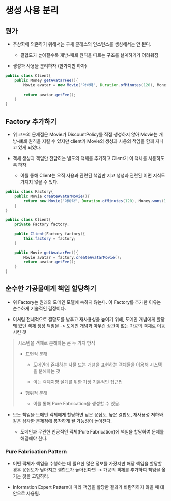 # 생성 사용 분리

## 뭔가

- 추상화에 의존하기 위해서는 구체 클래스의 인스턴스를 생성해서는 안 된다.

    - 결합도가 높아질수록 개방-패쇄 원칙을 따르는 구조를 설계하기가 어려워짐

- 생성과 사용을 분리하자 (한가지만 하자)

```java
public class Client{
    public Money getAvatarFee(){
        Movie avatar = new Movie("아바타", Duration.ofMinutes(120), Money.wons(10000), new AmountDiscountPolicy(...));
        
        return avatar.getFee();
    }
}
```

## Factory 추가하기

- 위 코드의 문제점은 Movie가 DiscountPolicy를 직접 생성하지 않아 Movie는 개방-폐쇄 원칙을 지킬 수 있지만 client가 Movie의 생성과 사용의 책임을 함께 지니고 있게 되었다.

- 객체 생성과 책임만 전담하는 별도의 객체를 추가하고 Client가 이 객체를 사용하도록 하자

    - 이를 통해 Client는 오직 사용과 관련된 책임만 지고 생성과 관련된 어떤 지식도 가지지 않을 수 있다.

```java
public class Factory{
    public Movie createAvatarMovie(){
        return new Movie("아바타", Duration.ofMinutes(120), Money.wons(10000), new AmountDiscountPolicy(...));
    }
}

public class Client{
    private Factory factory;

    public Client(Factory factory){
        this.factory = factory;
    }

    public Movie getAvatarFee(){
        Movie avatar = factory.createAvatarMovie();
        return avatar.getFee();
    }
}
```

## 순수한 가공물에게 책임 할당하기

- 위 Factory는 원래의 도메인 모델에 속하지 않는다. 이 Factory를 추가한 이유는 순수하게 기술적인 결정이다. 

- 이처럼 전체적으로 결합도를 낮추고 재사용성을 높이기 위해, 도메인 개념에게 할당돼 있던 객체 생성 책임을 -> 도메인 개념과 아무런 상관이 없는 가공의 객체로 이동시킨 것


> 시스템을 객체로 분해하는 큰 두 가지 방식
>    - 표현적 분해
>
>        - 도메인에 존재하는 사물 또는 개념을 표현하는 객체들을 이용해 시스템을 분해하는 것
>
>        - 이는 객체지향 설계를 위한 가장 기본적인 접근법
>
>    - 행위적 분해
> 
>       - 이를 통해 Pure Fabrication을 생성할 수 있음.

- 모든 책임을 도메인 객체에게 할당하면 낮은 응집도, 높은 결합도, 재사용성 저하와 같은 심각한 문제점에 봉착하게 될 가능성이 높아진다.

    - 도메인과 무관한 인공적인 객체(Pure Fabrication)에 책임을 할당하여 문제를 해결해야 한다.

### Pure Fabrication Pattern

- 어떤 객체가 책임을 수행하는 데 필요한 많은 정보를 가졌지만 해당 책임을 할당할 경우 응집도가 낮아지고 결합도가 높아진다면 -> 가공의 객체를 추가하여 책임을 옮기는 것을 고민하라.

- Information Expert Pattern에 따라 책임을 할당한 결과가 바람직하지 않을 때 대안으로 사용됨.
